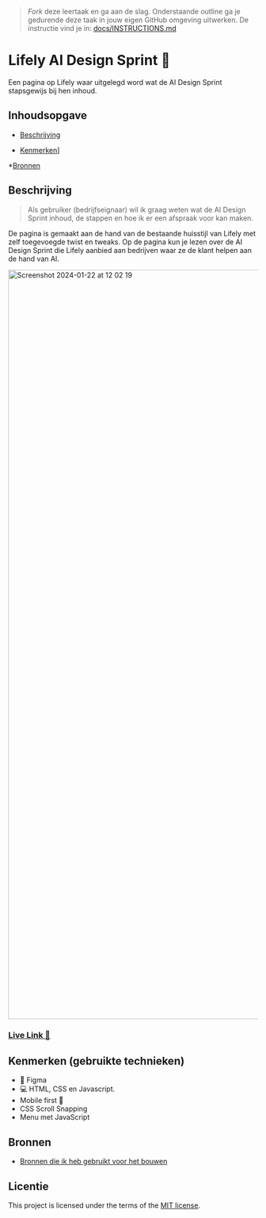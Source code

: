 > _Fork_ deze leertaak en ga aan de slag. Onderstaande outline ga je gedurende deze taak in jouw eigen GitHub omgeving uitwerken. De instructie vind je in: [docs/INSTRUCTIONS.md](docs/INSTRUCTIONS.md)

# Lifely AI Design Sprint 🏃
<!-- Geef je project een titel en schrijf in één zin wat het is -->
Een pagina op Lifely waar uitgelegd word wat de AI Design Sprint stapsgewijs bij hen inhoud.

## Inhoudsopgave 

* [Beschrijving](https://github.com/Jason2426/the-startup-responsive-interactieve-website?tab=readme-ov-file#beschrijving)

* [Kenmerken](https://github.com/Jason2426/the-startup-responsive-interactieve-website?tab=readme-ov-file#kenmerken-gebruikte-technieken)]

*[Bronnen]()

## Beschrijving
<!-- In de Beschrijving staat hoe je project er uit ziet, hoe het werkt en wat je er mee kan. -->
<!-- Voeg een mooie poster visual toe 📸 -->
<!-- Voeg een link toe naar Github Pages 🌐-->

> Als gebruiker (bedrijfseignaar) wil ik graag weten wat de AI Design Sprint inhoud, de stappen en hoe ik er een afspraak voor kan maken.

De pagina is gemaakt aan de hand van de bestaande huisstijl van Lifely met zelf toegevoegde twist en tweaks. Op de pagina kun je lezen over de AI Design Sprint die Lifely aanbied aan bedrijven waar ze de klant helpen aan de hand van AI.

<img width="1512" alt="Screenshot 2024-01-22 at 12 02 19" src="https://github.com/Jason2426/the-startup-responsive-interactieve-website/assets/143999883/df910b64-4ddf-4136-be49-8fb07f8ac38c">

### [Live Link 🔗](https://jason2426.github.io/the-startup-responsive-interactieve-website/)

## Kenmerken (gebruikte technieken)
<!-- Bij Kenmerken staat welke technieken zijn gebruikt en hoe. Wat is de HTML structuur? Wat zijn de belangrijkste dingen in CSS? Wat is er met JS gedaan en hoe? -->
* 🎨 Figma
* 💻 HTML, CSS en Javascript.
* Mobile first 📱
* CSS Scroll Snapping
* Menu met JavaScript

## Bronnen 

* [Bronnen die ik heb gebruikt voor het bouwen](https://github.com/Jason2426/the-startup-responsive-interactieve-website/wiki/Bouwen-%F0%9F%8F%97%EF%B8%8F#bronnen-)

## Licentie

This project is licensed under the terms of the [MIT license](./LICENSE).

